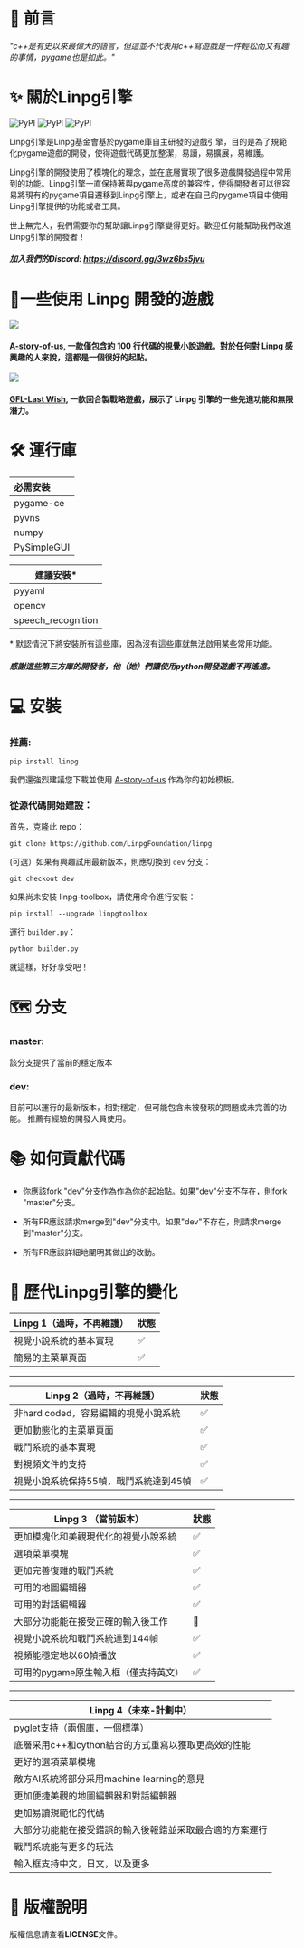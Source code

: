 # :speech_balloon: 前言

###### *"c++是有史以來最偉大的語言，但這並不代表用c++寫遊戲是一件輕松而又有趣的事情，pygame也是如此。"*



# :sparkles: 關於Linpg引擎

![PyPI](https://img.shields.io/pypi/pyversions/linpg?style=for-the-badge&logo=pypi) ![PyPI](https://img.shields.io/pypi/v/linpg?style=for-the-badge&logo=pypi) ![PyPI](https://img.shields.io/pypi/dm/linpg?style=for-the-badge&logo=pypi)

Linpg引擎是Linpg基金會基於pygame庫自主研發的遊戲引擎，目的是為了規範化pygame遊戲的開發，使得遊戲代碼更加整潔，易讀，易擴展，易維護。

Linpg引擎的開發使用了模塊化的理念，並在底層實現了很多遊戲開發過程中常用到的功能。Linpg引擎一直保持著與pygame高度的兼容性，使得開發者可以很容易將現有的pygame項目遷移到Linpg引擎上，或者在自己的pygame項目中使用Linpg引擎提供的功能或者工具。

世上無完人，我們需要你的幫助讓Linpg引擎變得更好。歡迎任何能幫助我們改進Linpg引擎的開發者！

##### 加入我們的Discord: https://discord.gg/3wz6bs5jvu



# :crystal_ball:一些使用 Linpg 開發的遊戲

![](https://github.com/LinpgFoundation/A-story-of-us/raw/master/Assets/image/screenshot/dialog.png)

#### [A-story-of-us](https://github.com/LinpgFoundation/A-story-of-us), 一款僅包含約 100 行代碼的視覺小說遊戲。對於任何對 Linpg 感興趣的人來說，這都是一個很好的起點。

![](https://github.com/TigeiaWorkshop/GFL-LastWish/raw/master/Assets/image/screenshot/battle.png)

#### [GFL-Last Wish](https://github.com/TigeiaWorkshop/GFL-LastWish ), 一款回合製戰略遊戲，展示了 Linpg 引擎的一些先進功能和無限潛力。



# :hammer_and_wrench: 運行庫 

| 必需安裝 |
| :---------- |
| pygame-ce   |
| pyvns       |
| numpy       |
| PySimpleGUI |

| 建議安裝*          |
| ------------------ |
| pyyaml             |
| opencv             |
| speech_recognition |

\* 默認情況下將安裝所有這些庫，因為沒有這些庫就無法啟用某些常用功能。

##### 感謝這些第三方庫的開發者，他（她）們讓使用python開發遊戲不再遙遠。



# :computer: 安裝

### 推薦:

```
pip install linpg
```

我們還強烈建議您下載並使用 [A-story-of-us](https://github.com/LinpgFoundation/A-story-of-us) 作為你的初始模板。

### 從源代碼開始建設：

首先，克隆此 repo：

```
git clone https://github.com/LinpgFoundation/linpg
```

(可選）如果有興趣試用最新版本，則應切換到 `dev` 分支：

```
git checkout dev
```

如果尚未安裝 linpg-toolbox，請使用命令進行安裝：

```
pip install --upgrade linpgtoolbox
```

運行 `builder.py`：

```
python builder.py
```

就這樣，好好享受吧！


# :world_map: 分支​

### master:

該分支提供了當前的穩定版本

### dev:

目前可以運行的最新版本，相對穩定，但可能包含未被發現的問題或未完善的功能。 推薦有經驗的開發人員使用。



# :books: 如何貢獻代碼

- 你應該fork "dev"分支作為作為你的起始點。如果"dev"分支不存在，則fork "master"分支。

- 所有PR應該請求merge到"dev"分支中。如果"dev"不存在，則請求merge到"master"分支。

- 所有PR應該詳細地闡明其做出的改動。



# :construction: 歷代Linpg引擎的變化

| Linpg 1（過時，不再維護） | 狀態               |
| ------------------------- | ------------------ |
| 視覺小說系統的基本實現    | :white_check_mark: |
| 簡易的主菜單頁面          | :white_check_mark: |

------

|Linpg 2（過時，不再維護）|狀態|
| -------------------------------------- | ------------------ |
| 非hard coded，容易編輯的視覺小說系統   | :white_check_mark: |
| 更加動態化的主菜單頁面                 | :white_check_mark: |
| 戰鬥系統的基本實現                     | :white_check_mark: |
| 對視頻文件的支持                       | :white_check_mark: |
| 視覺小說系統保持55幀，戰鬥系統達到45幀 | :white_check_mark: |

------

|Linpg 3 （當前版本）|狀態|
| ------------------------------------ | ------------------ |
| 更加模塊化和美觀現代化的視覺小說系統 | :white_check_mark: |
| 選項菜單模塊                         | :white_check_mark: |
| 更加完善復雜的戰鬥系統               | :white_check_mark: |
| 可用的地圖編輯器                     | :white_check_mark: |
| 可用的對話編輯器                     | :white_check_mark: |
| 大部分功能能在接受正確的輸入後工作   | :hammer:         |
| 視覺小說系統和戰鬥系統達到144幀       | :white_check_mark: |
| 視頻能穩定地以60幀播放               | :white_check_mark: |
| 可用的pygame原生輸入框（僅支持英文） | :white_check_mark: |

------

|Linpg 4（未來-計劃中）|
| -------------------------------------------------------- |
| pyglet支持（兩個庫，一個標準）                           |
| 底層采用c++和cython結合的方式重寫以獲取更高效的性能      |
| 更好的選項菜單模塊                                       |
| 敵方AI系統將部分采用machine learning的意見               |
| 更加便捷美觀的地圖編輯器和對話編輯器                     |
| 更加易讀規範化的代碼                                     |
| 大部分功能能在接受錯誤的輸入後報錯並采取最合適的方案運行 |
| 戰鬥系統能有更多的玩法                                   |
| 輸入框支持中文，日文，以及更多                           |




# :memo: 版權說明

版權信息請查看**LICENSE**文件。